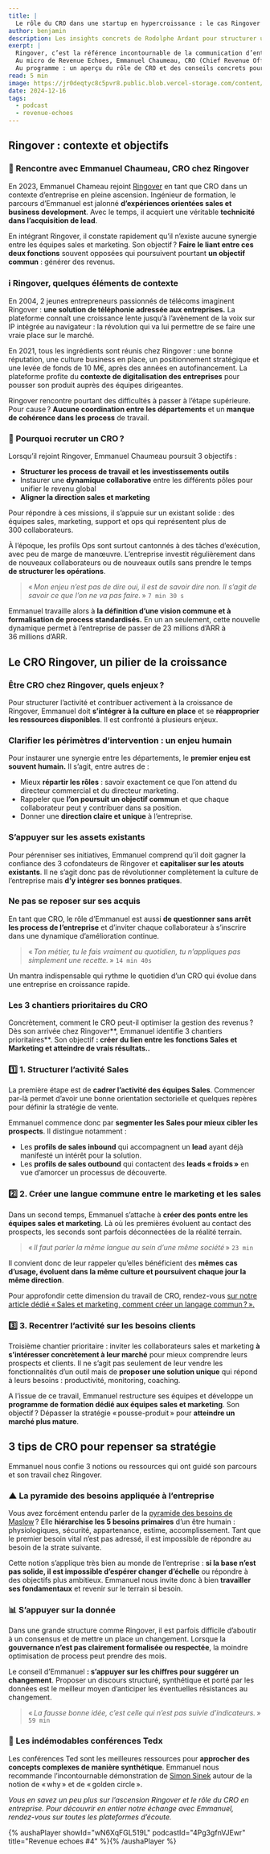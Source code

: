 ```yaml
---
title: |
  Le rôle du CRO dans une startup en hypercroissance : le cas Ringover
author: benjamin
description: Les insights concrets de Rodolphe Ardant pour structurer une bonne équipe commerciale à ses débuts.
exerpt: |
  Ringover, c’est la référence incontournable de la communication d’entreprise. Depuis plus de 20 ans, la plateforme SaaS développe des solutions pour dématérialiser les échanges essentiels entre les entreprises et leurs prestataires extérieurs.
  Au micro de Revenue Echoes, Emmanuel Chaumeau, CRO (Chief Revenue Officer) de Ringover, est venu nous livrer quelques astuces pour gérer ses équipes Revenue dans une entreprise en forte croissance.
  Au programme : un aperçu du rôle de CRO et des conseils concrets pour structurer les fonctions sales et marketing.
read: 5 min
image: https://jr0deqtyc8c5pvr8.public.blob.vercel-storage.com/content/posts/revenue-echoes-4/cover-1.png
date: 2024-12-16
tags:
  - podcast
  - revenue-echoes
---
```


## Ringover : contexte et objectifs

### 🤝 Rencontre avec Emmanuel Chaumeau, CRO chez Ringover

En 2023, Emmanuel Chameau rejoint [Ringover](https://www.ringover.fr/qui-sommes-nous) en tant que CRO dans un contexte d’entreprise en pleine ascension. Ingénieur de formation, le parcours d’Emmanuel est jalonné **d’expériences orientées sales et business development**. Avec le temps, il acquiert une véritable **technicité dans l’acquisition de lead**.

En intégrant Ringover, il constate rapidement qu’il n’existe aucune synergie entre les équipes sales et marketing. Son objectif ? **Faire le liant entre ces deux fonctions** souvent opposées qui poursuivent pourtant **un objectif commun** : générer des revenus.

### ℹ️ Ringover, quelques éléments de contexte

En 2004, 2 jeunes entrepreneurs passionnés de télécoms imaginent Ringover : **une solution de téléphonie adressée aux entreprises.** La plateforme connaît une croissance lente jusqu’à l’avènement de la voix sur IP intégrée au navigateur : la révolution qui va lui permettre de se faire une vraie place sur le marché.

En 2021, tous les ingrédients sont réunis chez Ringover : une bonne réputation, une culture business en place, un positionnement stratégique et une levée de fonds de 10 M€, après des années en autofinancement. La plateforme profite du **contexte de digitalisation des entreprises** pour pousser son produit auprès des équipes dirigeantes.

Ringover rencontre pourtant des difficultés à passer à l’étape supérieure. Pour cause ? **Aucune coordination entre les départements** et un **manque de cohérence dans les process** de travail.

### 🚀 Pourquoi recruter un CRO ?

Lorsqu’il rejoint Ringover, Emmanuel Chaumeau poursuit 3 objectifs :

- **Structurer les process de travail** **et les investissements outils**
- Instaurer une **dynamique collaborative** entre les différents pôles pour unifier le revenu global
- **Aligner la direction sales et marketing**

Pour répondre à ces missions, il s’appuie sur un existant solide : des équipes sales, marketing, support et ops qui représentent plus de 300 collaborateurs.

À l’époque, les profils Ops sont surtout cantonnés à des tâches d’exécution, avec peu de marge de manœuvre. L’entreprise investit régulièrement dans de nouveaux collaborateurs ou de nouveaux outils sans prendre le temps **de structurer les opérations**.

> « *Mon enjeu n’est pas de dire oui, il est de savoir dire non. Il s’agit de savoir ce que l’on ne va pas faire.* » `7 min 30 s`
>

Emmanuel travaille alors à **la définition d’une vision commune et à formalisation de process standardisés.** En un an seulement, cette nouvelle dynamique permet à l’entreprise de passer de 23 millions d’ARR à 36 millions d’ARR.

## Le CRO Ringover, un pilier de la croissance

### Être CRO chez Ringover, quels enjeux ?

Pour structurer l’activité et contribuer activement à la croissance de Ringover, Emmanuel doit **s’intégrer à la culture en place** et se **réapproprier les ressources disponibles**. Il est confronté à plusieurs enjeux.

### **Clarifier les périmètres d’intervention : un enjeu humain**

Pour instaurer une synergie entre les départements, le **premier enjeu est souvent humain.** Il s’agit, entre autres de :

- Mieux **répartir les rôles** : savoir exactement ce que l’on attend du directeur commercial et du directeur marketing.
- Rappeler que **l’on poursuit un objectif commun** et que chaque collaborateur peut y contribuer dans sa position.
- Donner une **direction claire et unique** à l’entreprise.

### **S’appuyer sur les assets existants**

Pour pérenniser ses initiatives, Emmanuel comprend qu’il doit gagner la confiance des 3 cofondateurs de Ringover et **capitaliser sur les atouts existants**. Il ne s’agit donc pas de révolutionner complètement la culture de l’entreprise mais **d’y intégrer ses bonnes pratiques**.

### **Ne pas se reposer sur ses acquis**

En tant que CRO, le rôle d’Emmanuel est aussi **de questionner sans arrêt les process de l’entreprise** et d’inviter chaque collaborateur à s’inscrire dans une dynamique d’amélioration continue.

> « *Ton métier, tu le fais vraiment au quotidien, tu n’appliques pas simplement une recette.* » `14 min 40s`
>

Un mantra indispensable qui rythme le quotidien d’un CRO qui évolue dans une entreprise en croissance rapide.

### Les 3 chantiers prioritaires du CRO

Concrètement, comment le CRO peut-il optimiser la gestion des revenus ? Dès son arrivée chez Ringover**, Emmanuel identifie 3 chantiers prioritaires**. Son objectif **: créer du lien entre les fonctions Sales et Marketing et atteindre de vrais résultats..**

### **1️⃣ 1. Structurer l’activité Sales**

La première étape est de **cadrer l’activité des équipes Sales**. Commencer par-là permet d’avoir une bonne orientation sectorielle et quelques repères pour définir la stratégie de vente.

Emmanuel commence donc par **segmenter les Sales pour mieux cibler les prospects**. Il distingue notamment :

- Les **profils de sales inbound** qui accompagnent un **lead** ayant déjà manifesté un intérêt pour la solution.
- Les **profils de sales outbound** qui contactent des **leads « froids »** en vue d’amorcer un processus de découverte.

### **2️⃣ 2. Créer une langue commune entre le marketing et les sales**

Dans un second temps, Emmanuel s’attache à **créer des ponts entre les équipes sales et marketing**. Là où les premières évoluent au contact des prospects, les seconds sont parfois déconnectées de la réalité terrain.

> « *Il faut parler la même langue au sein d’une même société* » `23 min`
>

Il convient donc de leur rappeler qu’elles bénéficient des **mêmes cas d’usage, évoluent dans la même culture et poursuivent chaque jour la même direction**.

Pour approfondir cette dimension du travail de CRO, rendez-vous [sur notre article dédié « Sales et marketing, comment créer un langage commun ? ».](https://www.notion.so/quipes-sales-et-marketing-comment-cr-er-un-langage-commun-1813e6cbc8458035a546dab69e7f9bab?pvs=21)

### **3️⃣ 3. Recentrer l’activité sur les besoins clients**

Troisième chantier prioritaire : inviter les collaborateurs sales et marketing **à s’intéresser concrètement à leur marché** pour mieux comprendre leurs prospects et clients. Il ne s’agit pas seulement de leur vendre les fonctionnalités d’un outil mais de **proposer une solution unique** qui répond à leurs besoins : productivité, monitoring, coaching.

A l’issue de ce travail, Emmanuel restructure ses équipes et développe un **programme de formation dédié aux équipes sales et marketing**. Son objectif ? Dépasser la stratégie « pousse-produit » pour **atteindre un marché plus mature**.

## 3 tips de CRO pour repenser sa stratégie

Emmanuel nous confie 3 notions ou ressources qui ont guidé son parcours et son travail chez Ringover.

### ▲ La pyramide des besoins appliquée à l’entreprise

Vous avez forcément entendu parler de la [pyramide des besoins de Maslow](https://blog.hubspot.fr/marketing/pyramide-de-maslow) ? Elle **hiérarchise les 5 besoins primaires** d’un être humain : physiologiques, sécurité, appartenance, estime, accomplissement. Tant que le premier besoin vital n’est pas adressé, il est impossible de répondre au besoin de la strate suivante.

Cette notion s’applique très bien au monde de l’entreprise : **si la base n’est pas solide, il est impossible d’espérer changer d’échelle** ou répondre à des objectifs plus ambitieux. Emmanuel nous invite donc à bien **travailler ses fondamentaux** et revenir sur le terrain si besoin.

### 📊 S’appuyer sur la donnée

Dans une grande structure comme Ringover, il est parfois difficile d’aboutir à un consensus et de mettre un place un changement. Lorsque la **gouvernance n’est pas clairement formalisée ou respectée**, la moindre optimisation de process peut prendre des mois.

Le conseil d’Emmanuel **: s’appuyer sur les chiffres pour suggérer un changement**. Proposer un discours structuré, synthétique et porté par les données est le meilleur moyen d’anticiper les éventuelles résistances au changement.

> « *La fausse bonne idée, c’est celle qui n’est pas suivie d’indicateurs.* » `59 min`
>

### 🎤 Les indémodables conférences Tedx

Les conférences Ted sont les meilleures ressources pour **approcher des concepts complexes de manière synthétique**. Emmanuel nous recommande l’incontournable démonstration de [Simon Sinek](https://www.youtube.com/watch?v=u4ZoJKF_VuA&pp=ygUPc2ltb24gc2luZWsgd2h5) autour de la notion de « why » et de « golden circle ».

*Vous en savez un peu plus sur l’ascension Ringover et le rôle du CRO en entreprise. Pour découvrir en entier notre échange avec Emmanuel, rendez-vous sur toutes les plateformes d’écoute.*

{% aushaPlayer showId="wN6XqFGL519L" podcastId="4Pg3gfnVJEwr" title="Revenue echoes #4" %}{% /aushaPlayer %}
